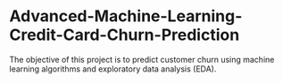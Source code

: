# Advanced-Machine-Learning-Credit-Card-Churn-Prediction
The objective of this project is to predict customer churn using machine learning algorithms and exploratory data analysis (EDA).
